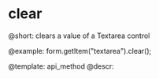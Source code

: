 clear
=============

@short: clears a value of a Textarea control





@example:
form.getItem("textarea").clear();


@template: api_method
@descr:


